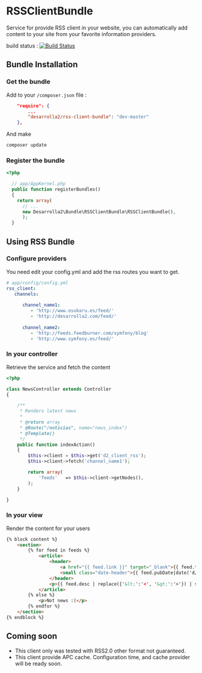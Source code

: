RSSClientBundle
===============

Service for provide RSS client in your website, you can automatically add content to your site from your favorite information providers.

build status : [![Build Status](https://secure.travis-ci.org/desarrolla2/RSSClientBundle.png)](http://travis-ci.org/desarrolla2/RSSClientBundle)

## Bundle Installation


### Get the bundle

Add to your `/composer.json` file :

``` json
    "require": {
        ...       
        "desarrolla2/rss-client-bundle": "dev-master" 
    },
````
        
And make

``` bash
composer update
```

### Register the bundle

``` php
<?php

  // app/AppKernel.php
  public function registerBundles()
  {
    return array(
      // ...
      new Desarrolla2\Bundle\RSSClientBundle\RSSClientBundle(),
      );
  }
```

## Using RSS Bundle

### Configure providers

You need edit your config.yml and add the rss routes you want to get.

``` yml
# app/config/config.yml
rss_client:
   channels:
     
      channel_name1:
         - 'http://www.osukaru.es/feed/'
         - 'http://desarrolla2.com/feed/'
         
      channel_name2:
         - 'http://feeds.feedburner.com/symfony/blog'
         - 'http://www.symfony.es/feed/'
```


### In your controller

Retrieve the service and fetch the content

``` php
<?php

class NewsController extends Controller
{

    /**
     * Renders latest news
     *
     * @return array
     * @Route("/noticias", name="news_index")
     * @Template()
     */
    public function indexAction()
    {
        $this->client = $this->get('d2_client_rss');
        $this->client->fetch('channel_name1');

        return array(
            'feeds'   => $this->client->getNodes(),
        );
    }

}
```

### In your view

Render the content for your users

``` html
{% block content %}
    <section>
        {% for feed in feeds %}            
            <article>
                <header>
                    <a href="{{ feed.link }}" target="_blank">{{ feed.title }}</a>
                    <small class="date-header">{{ feed.pubDate|date('d/m/Y H:i') }}</small>
                </header>
                <p>{{ feed.desc | replace({'&lt;':'<', '&gt;':'>'}) | striptags | truncate(420) | raw }}</p>
            </article>      
        {% else %}
            <p>Not news :(</p>
        {% endfor %}    
    </section>
{% endblock %}
```

## Coming soon

* This client only was tested with RSS2.0 other format not guaranteed.
* This client provide APC cache. Configuration time, and cache provider will be ready soon.